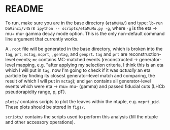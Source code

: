 # README

To run, make sure you are in the base directory (`etaMuMu/`) and type: `lb-run DaVinci/v45r8 ipython -- scripts/etaMuMu.py -g`, where `-g` is the eta -> mu+ mu- gamma decay mode option. This is the only non-default command line argument that currently works.

A `.root` file will be generated in the base directory, which is broken into the `tag`, `prt`, `mctag`, `mcprt`, `,gentag`, and `genprt`. `tag` and `prt` are reconstruction-level events; `mc` contains MC-matched events (reconstructed -> generator-level mapping, e.g. "after applying my selection criteria, I think this is an eta which I will put in `tag`, now I'm going to check if it was *actually* an eta particle by finding its closest generator-level match and comparing, the result of which I will put in `mctag`); and `gen` contains all generator-level events which were eta -> mu+ mu- (gamma) and passed fiducial cuts (LHCb pseudorapidity range, p, pT).

`plots/` contains scripts to plot the leaves within the ntuple, e.g. `mcprt_pid`. These plots should be stored in `figs/`.

`scripts/` contains the scripts used to perform this analysis (fill the ntuple and other accessory operations).
